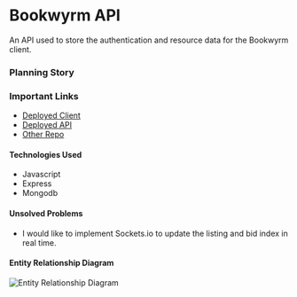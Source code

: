 # Bookwyrm API
An API used to store the authentication and resource data for the Bookwyrm client.

### Planning Story

### Important Links
- [Deployed Client](#)
- [Deployed API](https://bookwyrm.herokuapp.com/)
- [Other Repo](https://github.com/ajevans451/bookwyrm-client)

#### Technologies Used
- Javascript
- Express
- Mongodb

#### Unsolved Problems
- I would like to implement Sockets.io to update the listing and bid index in real time.

#### Entity Relationship Diagram
![Entity Relationship Diagram](https://media.git.generalassemb.ly/user/31380/files/c11e3380-4116-11eb-87f2-0b424034122a)
